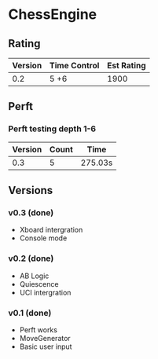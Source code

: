 # ChessEngine

## Rating

| Version | Time Control | Est Rating |
| ------- | ------------ | ---------- |
| 0.2     | 5 +6         | 1900       |

## Perft

### Perft testing depth 1-6

| Version | Count | Time    |
| ------- | ----- | ------- |
| 0.3     | 5     | 275.03s |

## Versions

### v0.3 (done)

- Xboard intergration
- Console mode

### v0.2 (done)

- AB Logic
- Quiescence
- UCI intergration

### v0.1 (done)

- Perft works
- MoveGenerator
- Basic user input

